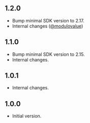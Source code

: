 ## 1.2.0

- Bump minimal SDK version to 2.17.
- Internal changes ([@modulovalue](https://github.com/modulovalue))

## 1.1.0

- Bump minimal SDK version to 2.15.
- Internal changes.

## 1.0.1

- Internal changes.

## 1.0.0

- Initial version.
